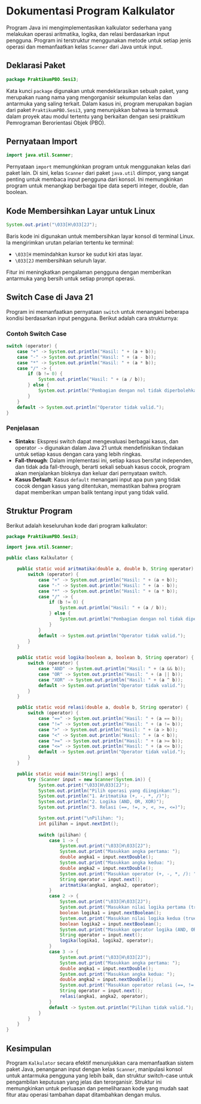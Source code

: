 # Dokumentasi Program Kalkulator

Program Java ini mengimplementasikan kalkulator sederhana yang melakukan operasi aritmatika, logika, dan relasi berdasarkan input pengguna. Program ini terstruktur menggunakan metode untuk setiap jenis operasi dan memanfaatkan kelas `Scanner` dari Java untuk input.

## Deklarasi Paket
```java
package PraktikumPBO.Sesi3;
```
Kata kunci `package` digunakan untuk mendeklarasikan sebuah paket, yang merupakan ruang nama yang mengorganisir sekumpulan kelas dan antarmuka yang saling terkait. Dalam kasus ini, program merupakan bagian dari paket `PraktikumPBO.Sesi3`, yang menunjukkan bahwa ia termasuk dalam proyek atau modul tertentu yang berkaitan dengan sesi praktikum Pemrograman Berorientasi Objek (PBO).

## Pernyataan Import
```java
import java.util.Scanner;
```
Pernyataan `import` memungkinkan program untuk menggunakan kelas dari paket lain. Di sini, kelas `Scanner` dari paket `java.util` diimpor, yang sangat penting untuk membaca input pengguna dari konsol. Ini memungkinkan program untuk menangkap berbagai tipe data seperti integer, double, dan boolean.

## Kode Membersihkan Layar untuk Linux
```java
System.out.print("\033[H\033[2J");
```
Baris kode ini digunakan untuk membersihkan layar konsol di terminal Linux. Ia mengirimkan urutan pelarian tertentu ke terminal:

- `\033[H` memindahkan kursor ke sudut kiri atas layar.
- `\033[2J` membersihkan seluruh layar.

Fitur ini meningkatkan pengalaman pengguna dengan memberikan antarmuka yang bersih untuk setiap prompt operasi.

## Switch Case di Java 21
Program ini memanfaatkan pernyataan `switch` untuk menangani beberapa kondisi berdasarkan input pengguna. Berikut adalah cara strukturnya:

### Contoh Switch Case
```java
switch (operator) {
    case "+" -> System.out.println("Hasil: " + (a + b));
    case "-" -> System.out.println("Hasil: " + (a - b));
    case "*" -> System.out.println("Hasil: " + (a * b));
    case "/" -> {
        if (b != 0) {
            System.out.println("Hasil: " + (a / b));
        } else {
            System.out.println("Pembagian dengan nol tidak diperbolehkan.");
        }
    }
    default -> System.out.println("Operator tidak valid.");
}
```
### Penjelasan
- **Sintaks**: Ekspresi switch dapat mengevaluasi berbagai kasus, dan operator `->` digunakan dalam Java 21 untuk mendefinisikan tindakan untuk setiap kasus dengan cara yang lebih ringkas.
- **Fall-through**: Dalam implementasi ini, setiap kasus bersifat independen, dan tidak ada fall-through, berarti sekali sebuah kasus cocok, program akan menjalankan bloknya dan keluar dari pernyataan switch.
- **Kasus Default**: Kasus `default` menangani input apa pun yang tidak cocok dengan kasus yang ditentukan, memastikan bahwa program dapat memberikan umpan balik tentang input yang tidak valid.

## Struktur Program
Berikut adalah keseluruhan kode dari program kalkulator:

```java
package PraktikumPBO.Sesi3;

import java.util.Scanner;

public class Kalkulator {

    public static void aritmatika(double a, double b, String operator) {
        switch (operator) {
            case "+" -> System.out.println("Hasil: " + (a + b));
            case "-" -> System.out.println("Hasil: " + (a - b));
            case "*" -> System.out.println("Hasil: " + (a * b));
            case "/" -> {
                if (b != 0) {
                    System.out.println("Hasil: " + (a / b));
                } else {
                    System.out.println("Pembagian dengan nol tidak diperbolehkan.");
                }
            }
            default -> System.out.println("Operator tidak valid.");
        }
    }

    public static void logika(boolean a, boolean b, String operator) {
        switch (operator) {
            case "AND" -> System.out.println("Hasil: " + (a && b));
            case "OR" -> System.out.println("Hasil: " + (a || b));
            case "XOR" -> System.out.println("Hasil: " + (a ^ b));
            default -> System.out.println("Operator tidak valid.");
        }
    }

    public static void relasi(double a, double b, String operator) {
        switch (operator) {
            case "==" -> System.out.println("Hasil: " + (a == b));
            case "!=" -> System.out.println("Hasil: " + (a != b));
            case ">" -> System.out.println("Hasil: " + (a > b));
            case "<" -> System.out.println("Hasil: " + (a < b));
            case ">=" -> System.out.println("Hasil: " + (a >= b));
            case "<=" -> System.out.println("Hasil: " + (a <= b));
            default -> System.out.println("Operator tidak valid.");
        }
    }

    public static void main(String[] args) {
        try (Scanner input = new Scanner(System.in)) {
            System.out.print("\033[H\033[2J");
            System.out.println("Pilih operasi yang diinginkan:");
            System.out.println("1. Aritmatika (+, -, *, /)");
            System.out.println("2. Logika (AND, OR, XOR)");
            System.out.println("3. Relasi (==, !=, >, <, >=, <=)");

            System.out.print("\nPilihan: ");
            int pilihan = input.nextInt();
            
            switch (pilihan) {
                case 1 -> {
                    System.out.print("\033[H\033[2J");
                    System.out.print("Masukkan angka pertama: ");
                    double angka1 = input.nextDouble();
                    System.out.print("Masukkan angka kedua: ");
                    double angka2 = input.nextDouble();
                    System.out.print("Masukkan operator (+, -, *, /): ");
                    String operator = input.next();
                    aritmatika(angka1, angka2, operator);
                }
                case 2 -> {
                    System.out.print("\033[H\033[2J");
                    System.out.print("Masukkan nilai logika pertama (true/false): ");
                    boolean logika1 = input.nextBoolean();
                    System.out.print("Masukkan nilai logika kedua (true/false): ");
                    boolean logika2 = input.nextBoolean();
                    System.out.print("Masukkan operator logika (AND, OR, XOR): ");
                    String operator = input.next();
                    logika(logika1, logika2, operator);
                }
                case 3 -> {
                    System.out.print("\033[H\033[2J");
                    System.out.print("Masukkan angka pertama: ");
                    double angka1 = input.nextDouble();
                    System.out.print("Masukkan angka kedua: ");
                    double angka2 = input.nextDouble();
                    System.out.print("Masukkan operator relasi (==, !=, >, <, >=, <=): ");
                    String operator = input.next();
                    relasi(angka1, angka2, operator);
                }
                default -> System.out.println("Pilihan tidak valid.");
            }
        }
    }
}
```

## Kesimpulan
Program `Kalkulator` secara efektif menunjukkan cara memanfaatkan sistem paket Java, penanganan input dengan kelas `Scanner`, manipulasi konsol untuk antarmuka pengguna yang lebih baik, dan struktur switch-case untuk pengambilan keputusan yang jelas dan terorganisir. Struktur ini memungkinkan untuk perluasan dan pemeliharaan kode yang mudah saat fitur atau operasi tambahan dapat ditambahkan dengan mulus.